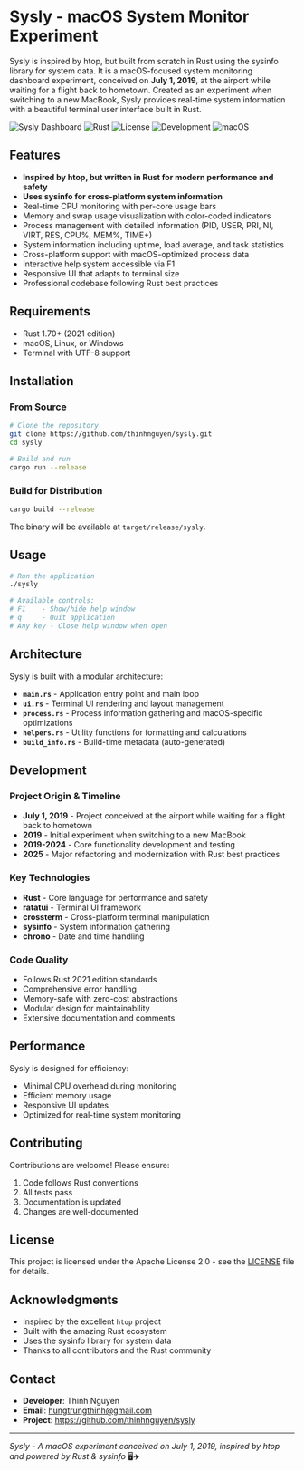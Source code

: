# Sysly - macOS System Monitor Experiment

Sysly is inspired by htop, but built from scratch in Rust using the sysinfo library for system data. It is a macOS-focused system monitoring dashboard experiment, conceived on **July 1, 2019**, at the airport while waiting for a flight back to hometown. Created as an experiment when switching to a new MacBook, Sysly provides real-time system information with a beautiful terminal user interface built in Rust.

![Sysly Dashboard](https://img.shields.io/badge/Version-1.1.0-blue)
![Rust](https://img.shields.io/badge/Rust-2021+-orange)
![License](https://img.shields.io/badge/License-Apache%202.0-green)
![Development](https://img.shields.io/badge/Development-2019--present-yellow)
![macOS](https://img.shields.io/badge/macOS-Optimized-green)

## Features

- **Inspired by htop, but written in Rust for modern performance and safety**
- **Uses sysinfo for cross-platform system information**
- Real-time CPU monitoring with per-core usage bars
- Memory and swap usage visualization with color-coded indicators
- Process management with detailed information (PID, USER, PRI, NI, VIRT, RES, CPU%, MEM%, TIME+)
- System information including uptime, load average, and task statistics
- Cross-platform support with macOS-optimized process data
- Interactive help system accessible via F1
- Responsive UI that adapts to terminal size
- Professional codebase following Rust best practices

## Requirements

- Rust 1.70+ (2021 edition)
- macOS, Linux, or Windows
- Terminal with UTF-8 support

## Installation

### From Source

```bash
# Clone the repository
git clone https://github.com/thinhnguyen/sysly.git
cd sysly

# Build and run
cargo run --release
```

### Build for Distribution

```bash
cargo build --release
```

The binary will be available at `target/release/sysly`.

## Usage

```bash
# Run the application
./sysly

# Available controls:
# F1    - Show/hide help window
# q     - Quit application
# Any key - Close help window when open
```

## Architecture

Sysly is built with a modular architecture:

- **`main.rs`** - Application entry point and main loop
- **`ui.rs`** - Terminal UI rendering and layout management
- **`process.rs`** - Process information gathering and macOS-specific optimizations
- **`helpers.rs`** - Utility functions for formatting and calculations
- **`build_info.rs`** - Build-time metadata (auto-generated)

## Development

### Project Origin & Timeline

- **July 1, 2019** - Project conceived at the airport while waiting for a flight back to hometown
- **2019** - Initial experiment when switching to a new MacBook
- **2019-2024** - Core functionality development and testing
- **2025** - Major refactoring and modernization with Rust best practices

### Key Technologies

- **Rust** - Core language for performance and safety
- **ratatui** - Terminal UI framework
- **crossterm** - Cross-platform terminal manipulation
- **sysinfo** - System information gathering
- **chrono** - Date and time handling

### Code Quality

- Follows Rust 2021 edition standards
- Comprehensive error handling
- Memory-safe with zero-cost abstractions
- Modular design for maintainability
- Extensive documentation and comments

## Performance

Sysly is designed for efficiency:

- Minimal CPU overhead during monitoring
- Efficient memory usage
- Responsive UI updates
- Optimized for real-time system monitoring

## Contributing

Contributions are welcome! Please ensure:

1. Code follows Rust conventions
2. All tests pass
3. Documentation is updated
4. Changes are well-documented

## License

This project is licensed under the Apache License 2.0 - see the [LICENSE](LICENSE) file for details.

## Acknowledgments

- Inspired by the excellent `htop` project
- Built with the amazing Rust ecosystem
- Uses the sysinfo library for system data
- Thanks to all contributors and the Rust community

## Contact

- **Developer**: Thinh Nguyen
- **Email**: hungtrungthinh@gmail.com
- **Project**: https://github.com/thinhnguyen/sysly

---

*Sysly - A macOS experiment conceived on July 1, 2019, inspired by htop and powered by Rust & sysinfo* 🖥️✈️ 